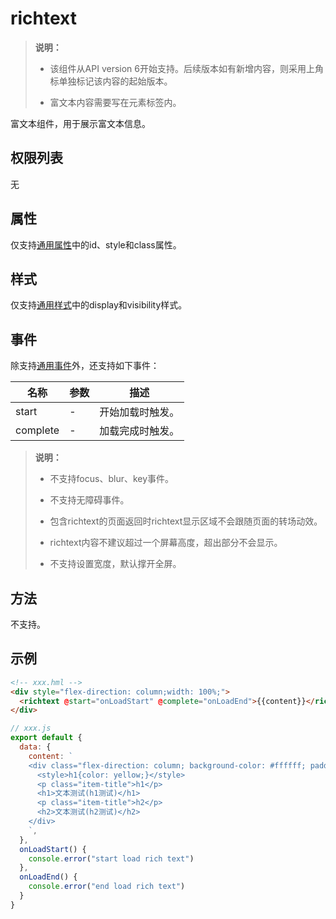 # richtext


>  **说明：**
>
> - 该组件从API version 6开始支持。后续版本如有新增内容，则采用上角标单独标记该内容的起始版本。
>
> - 富文本内容需要写在元素标签内。

富文本组件，用于展示富文本信息。

## 权限列表

无


## 属性

仅支持[通用属性](js-components-common-attributes.md)中的id、style和class属性。


## 样式

仅支持[通用样式](js-components-common-styles.md)中的display和visibility样式。


## 事件

除支持[通用事件](js-components-common-events.md)外，还支持如下事件：

| 名称 | 参数 | 描述 |
| -------- | -------- | -------- |
| start | - | 开始加载时触发。 |
| complete | - | 加载完成时触发。 |

>  **说明：**
> - 不支持focus、blur、key事件。
> 
> - 不支持无障碍事件。
> 
> - 包含richtext的页面返回时richtext显示区域不会跟随页面的转场动效。
> 
> - richtext内容不建议超过一个屏幕高度，超出部分不会显示。
> 
> - 不支持设置宽度，默认撑开全屏。


## 方法

不支持。


## 示例

```html
<!-- xxx.hml -->
<div style="flex-direction: column;width: 100%;">
  <richtext @start="onLoadStart" @complete="onLoadEnd">{{content}}</richtext>
</div>
```

```js
// xxx.js
export default {
  data: {
    content: `
    <div class="flex-direction: column; background-color: #ffffff; padding: 30px; margin-bottom: 30px;">
      <style>h1{color: yellow;}</style>
      <p class="item-title">h1</p>
      <h1>文本测试(h1测试)</h1>
      <p class="item-title">h2</p>
      <h2>文本测试(h2测试)</h2>
    </div>
    `,
  },
  onLoadStart() {
    console.error("start load rich text")
  },
  onLoadEnd() {
    console.error("end load rich text")
  }
}
```
